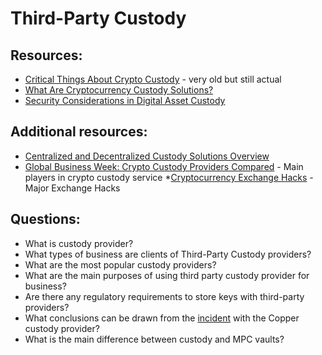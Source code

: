# Third-Party Custody

## Resources:

* [Critical Things About Crypto Custody](https://medium.com/cryptodigest/critical-things-about-crypto-custody-79782854ed67) - very old but still actual
* [What Are Cryptocurrency Custody Solutions?](https://www.investopedia.com/news/what-are-cryptocurrency-custody-solutions/)
* [Security Considerations in Digital Asset Custody](https://medium.com/@keywa_io/security-considerations-in-digital-asset-custody-a06e641f59ec)

## Additional resources:
* [Centralized and Decentralized Custody Solutions Overview](https://medium.com/@MindWorksCap/centralized-and-decentralized-custody-solution-overview-d319dd42d3e1)
* [Global Business Week: Crypto Custody Providers Compared](https://medium.com/technicity/global-business-week-crypto-custody-providers-compared-e1b4cf0b6298) - Main players in crypto custody service
*[Cryptocurrency Exchange Hacks](https://www.hedgewithcrypto.com/cryptocurrency-exchange-hacks/) - Major Exchange Hacks

## Questions:

* What is custody provider?
* What types of business are clients of Third-Party Custody providers?
* What are the most popular custody providers?
* What are the main purposes of using third party custody provider for business?
* Are there any regulatory requirements to store keys with third-party providers?
* What conclusions can be drawn from the [incident](https://www.coindesk.com/business/2023/02/01/crypto-custody-firm-copper-alerted-to-security-incident-over-christmas) with the Copper custody provider?
* What is the main difference between custody and MPC vaults? 
